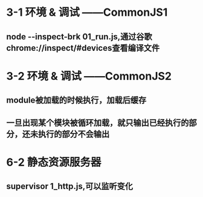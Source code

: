 # 3-1 环境 & 调试 ——CommonJS1  
## node --inspect-brk 01_run.js,通过谷歌chrome://inspect/#devices查看编译文件  

# 3-2 环境 & 调试 ——CommonJS2  
## module被加载的时候执行，加载后缓存  
## 一旦出现某个模块被循环加载，就只输出已经执行的部分，还未执行的部分不会输出  

# 6-2 静态资源服务器  
## supervisor 1_http.js,可以监听变化  
















